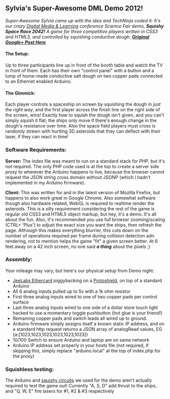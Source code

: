 ## Sylvia's Super-Awesome DML Demo 2012!

_Super-Awesome Sylvia came up with the idea and TechNinja coded it: It's our crazy [Digital Media & Learning][1] conference Science Fair demo, **Squishy Space Race 2042!** A game for three competitive players written in CSS3 and HTML5, and controlled by squishing conductive dough. **[Original Google+ Post Here][5]**_

#### The Setup:

Up to three participants line up in front of the booth table and watch the TV in front of them. Each has their own "control panel" with a button and a lump of home-made conductive salt dough on two copper pads connected to an Ethernet enabled Arduino.

#### The Gimmick:

Each player controls a spaceship on screen by squishing the dough in _just the right way_, and the first player across the finish line on the right side of the screen, wins! Exactly how to squish the dough isn't given, and you can't simply squish it flat; the ships only move if there's enough change in the dough's resistance over time. Also the space field players must cross is randomly strewn with hurtling 3D asteroids that they can deflect with their laser, if they can react in time!

### Software Requirements:

**Server:** The index file was meant to run on a standard stack for PHP, but it's not required. The only PHP code used is at the top to create a server side proxy to wherever the Arduino happens to live, because the browser cannot request the JSON string cross domain without JSONP (which I hadn't implemented in my Arduino firmware).

**Client:** This was written for and in the latest version of Mozilla Firefox, but happens to also work great in Google Chrome. Also somewhat software though also hardware related, WebGL is required to realtime render the asteroids. This is a silly requirement considering the rest of the game is regular old CSS3 and HTML5 object markup, but hey, it's a demo. It's all about the fun. Also, it's recommended you use full browser zooming/scaling (CTRL+ 'Plus') to adjust the exact size you want the ships, then refresh the page. Although this makes everything blurrier, this cuts down on the number of operations required per frame during collision detection adn rendering, not to mention helps the game "fit" a given screen better. At 6 feet away on a 42 inch screen, no one said _**a thing**_ about the pixels ;)

### Assembly:

Your mileage may vary, but here's our physical setup from Demo night:

  * [JeeLabs Ethercard][2] piggybacking on a [Protoshield][3], on top of a standard Arduino
  * All 6 analog inputs pulled up to 5v with a 1k ohm resistor
  * First three analog inputs wired to one of two copper pads per control surface
  * Last three analog inputs wired to one side of a dollar store touch light hacked to use a momentary toggle pushbutton (hot glue is your friend!)
  * Remaining copper pads and switch leads all wired up to ground.
  * Arduino firmware simply assigns itself a known static IP address, and on a standard http request returns a JSON array of analogRead values, EG {a:[1023,1023,1023,1023,1023,1023]}
  * 10/100 Switch to ensure Arduino and laptop are on same network
  * Arduino IP address set properly in your hosts file (not required, if skipping this, simply replace "arduino.local" at the top of index.php for the proxy)

### Squishless testing:

The Arduino and [squishy circuits][4] we used for the demo aren't actually required to test the game out! Currently "A, S, D" add thrust to the ships, and "Q, W, E" fire lasers for #1, #2 & #3 respectively

   [1]: http://dml2012.dmlcentral.net/
   [2]: http://jeelabs.net/projects/9/wiki/Ether_Card
   [3]: https://www.adafruit.com/products/51
   [4]: http://sylviashow.com/squishy
   [5]: https://plus.google.com/102649665767942479588/posts/ctMQKYZyPi2

